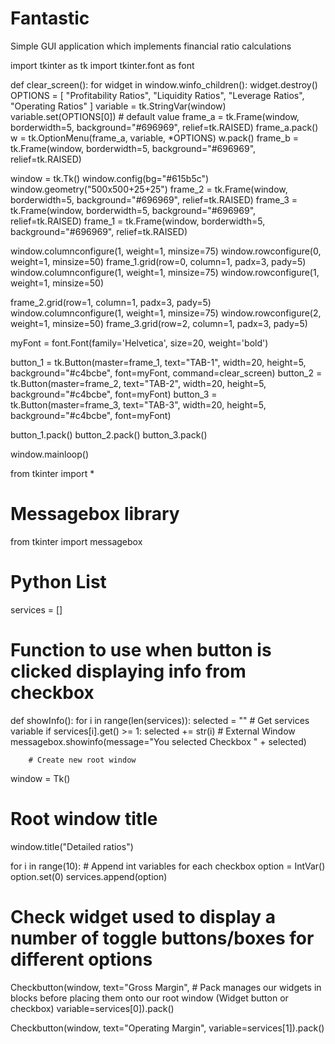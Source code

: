 # Fantastic
Simple GUI application which implements financial ratio calculations

import tkinter as tk
import tkinter.font as font


def clear_screen():
    for widget in window.winfo_children():
        widget.destroy()
    OPTIONS = [
        "Profitability Ratios",
        "Liquidity Ratios",
        "Leverage Ratios",
        "Operating Ratios"
    ]
    variable = tk.StringVar(window)
    variable.set(OPTIONS[0])  # default value
    frame_a = tk.Frame(window, borderwidth=5, background="#696969", relief=tk.RAISED)
    frame_a.pack()
    w = tk.OptionMenu(frame_a, variable, *OPTIONS)
    w.pack()
    frame_b = tk.Frame(window, borderwidth=5, background="#696969", relief=tk.RAISED)


window = tk.Tk()
window.config(bg="#615b5c")
window.geometry("500x500+25+25")
frame_2 = tk.Frame(window, borderwidth=5, background="#696969", relief=tk.RAISED)
frame_3 = tk.Frame(window, borderwidth=5, background="#696969", relief=tk.RAISED)
frame_1 = tk.Frame(window, borderwidth=5, background="#696969", relief=tk.RAISED)

window.columnconfigure(1, weight=1, minsize=75)
window.rowconfigure(0, weight=1, minsize=50)
frame_1.grid(row=0, column=1, padx=3, pady=5)
window.columnconfigure(1, weight=1, minsize=75)
window.rowconfigure(1, weight=1, minsize=50)

frame_2.grid(row=1, column=1, padx=3, pady=5)
window.columnconfigure(1, weight=1, minsize=75)
window.rowconfigure(2, weight=1, minsize=50)
frame_3.grid(row=2, column=1, padx=3, pady=5)

myFont = font.Font(family='Helvetica', size=20, weight='bold')

button_1 = tk.Button(master=frame_1, text="TAB-1", width=20, height=5, background="#c4bcbe", font=myFont,
                     command=clear_screen)
button_2 = tk.Button(master=frame_2, text="TAB-2", width=20, height=5, background="#c4bcbe", font=myFont)
button_3 = tk.Button(master=frame_3, text="TAB-3", width=20, height=5, background="#c4bcbe", font=myFont)

button_1.pack()
button_2.pack()
button_3.pack()

window.mainloop()

from tkinter import *
# Messagebox library
from tkinter import messagebox

# Python List
services = []


# Function to use when button is clicked displaying info from checkbox
def showInfo():
    for i in range(len(services)):
        selected = ""
        # Get services variable
        if services[i].get() >= 1:
            selected += str(i)
            # External Window
            messagebox.showinfo(message="You selected Checkbox " + selected)

        # Create new root window


window = Tk()
# Root window title
window.title("Detailed ratios")

for i in range(10):
    # Append int variables for each checkbox
    option = IntVar()
    option.set(0)
    services.append(option)

# Check widget used to display a number of toggle buttons/boxes for different options
Checkbutton(window, text="Gross Margin",
            # Pack manages our widgets in blocks before placing them onto our root window (Widget button or checkbox)
            variable=services[0]).pack()

Checkbutton(window, text="Operating Margin",
            variable=services[1]).pack()
